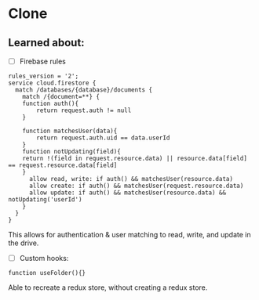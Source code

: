 # Clone
## Learned about: 
- [ ] Firebase rules 
```
rules_version = '2';
service cloud.firestore {
  match /databases/{database}/documents {
    match /{document=**} {
    function auth(){
    	return request.auth != null
    }
    
    function matchesUser(data){
    	return request.auth.uid == data.userId
    }
    function notUpdating(field){
    return !(field in request.resource.data) || resource.data[field] == request.resource.data[field]
    }
      allow read, write: if auth() && matchesUser(resource.data)
      allow create: if auth() && matchesUser(request.resource.data)
      allow update: if auth() && matchesUser(resource.data) && notUpdating('userId')
    }
  }
}
```
This allows for authentication & user matching to read, write, and update in the drive.

- [ ] Custom hooks:
```
function useFolder(){}
```
Able to recreate a redux store, without creating a redux store. 
